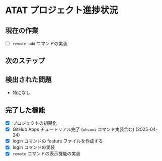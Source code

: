 # ATAT プロジェクト進捗状況

## 現在の作業
- [ ] `remote add` コマンドの実装

## 次のステップ

## 検出された問題
- 特になし

## 完了した機能
- [x] プロジェクトの初期化
- [x] GitHub Apps チュートリアル完了 (`whoami` コマンド実装含む) (2025-04-24)
- [x] login コマンドの feature ファイルを作成する
- [x] login コマンドの実装
- [x] `remote` コマンドの表示機能の実装